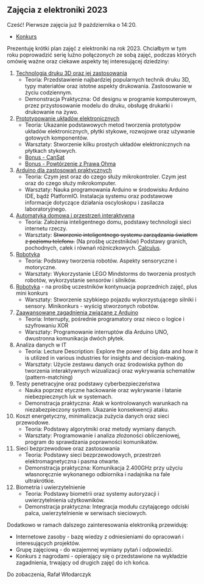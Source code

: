 ## Zajęcia z elektroniki 2023

Cześć!
Pierwsze zajęcia już 9 października o 14:20.

- [Konkurs](./2023/mini-competition.md)

Prezentuję krótki plan zajęć z elektroniki na rok 2023. Chciałbym w tym roku poprowadzić serię luźno połączonych ze sobą zajęć, 
podczas których omówię ważne oraz ciekawe aspekty tej interesującej dziedziny:
1. [Technologia druku 3D oraz jej zastosowania](./2023/1_09.10.2023notes.md)
    - Teoria: Przedstawienie najbardziej popularnych technik druku 3D, typy materiałów oraz istotne aspekty drukowania. Zastosowanie w życiu codziennym.
    - Demonstracja Praktyczna: Od designu w programie komputerowym, przez przystosowanie modelu do druku, obsługę drukarki i drukowanie na żywo.
2. [Prototypowanie układów elektronicznych](./2023/2_16.10.2023notes.md)
    - Teoria: Ukazanie podstawowych metod tworzenia prototypów układów elektronicznych, płytki stykowe, rozwojowe oraz używanie gotowych komponentów.
    - Warsztaty: Stworzenie kilku prostych układów elektronicznych na płytkach stykowych.
    - [Bonus - CanSat](./2023/cansat.md)
    - [Bonus - Powtórzenie z Prawa Ohma](./2022/other/Class%201%20-%2018%20Nov%202022/Ohms_Law_Recap.md)
3. [Arduino dla zastosowań praktycznych](./2023/3_23.10.2023notes.md)
    - Teoria: Czym jest oraz do czego służy mikrokontroler. Czym jest oraz do czego służy mikrokomputer.
    - Warsztaty: Nauka programowania Arduino w środowisku Arduino IDE, bądź PlatformIO. Instalacja systemu oraz podstawowe informacje dotyczące działania oscyloskopu i zasilacza laboratoryjnego.
4. [Automatyka domowa i przestrzeń interaktywna](./2023/4_30.10.2023notes.md)
    - Teoria: Założenia inteligentnego domu, podstawy technologii sieci internetu rzeczy.
    - Warsztaty: ~~Stworzenie inteligentnego systemu zarządzania światłem z poziomu telefonu.~~ (Na prośbę uczestników) Podstawy granich, pochodnych, całek i równań różniczkowych. [Calculus](./2023/calculus-notes.md).
5. [Robotyka](./2023/5_06.11.2023notes.md)
    - Teoria: Podstawy tworzenia robotów. Aspekty sensoryczne i motoryczne.
    - Warsztaty: Wykorzystanie LEGO Mindstorms do tworzenia prostych robotów, wykorzystanie sensorów i silników.
6. [Robotyka](./2023/5_06.11.2023notes.md) - na prośbę uczestników kontynuacja poprzednich zajęć, plus mini konkurs
    - Warsztaty: Stworzenie szybkiego pojazdu wykorzystującego silniki i sensory. Minikonkurs - wyścig stworzonych robotów.
7. [Zaawansowane zagadnienia związane z Arduino](./2023/7_20.11.2023notes.md)
    - Teoria: Interrupty, pośrednie programatory oraz nieco o logice i szyfrowaniu XOR
    - Warsztaty: Programowanie interruptów dla Arduino UNO, dwustronna komunikacja dwóch płytek.
8. Analiza danych w IT
    - Teoria: Lecture Description: Explore the power of big data and how it is utilized in various industries for insights and decision-making.
    - Warsztaty: Użycie zestawu danych oraz środowiska python do tworzenia interaktywnych wizualizacji oraz wykrywania schematów (pattern-matching)
9.  Testy penetracyjne oraz podstawy cyberbezpieczeństwa
    - Nauka poprzez etyczne hackowanie oraz wykrywanie i łatanie niebezpiecznych luk w systemach.
    - Demonstracja praktyczna: Atak w kontrolowanych warunkach na niezabezpieczony system. Ukazanie konsekwencji ataku.
10. Koszt energetyczny, minimalizacja zużycia danych oraz sieci przewodowe.
    - Teoria: Podstawy algorytmiki oraz metody wymiany danych.
    - Warsztaty: Programowanie i analiza złożoności obliczeniowej, program do sprawdzania poprawności komunikatów.
11. Sieci bezprzewodowe oraz zastosowania
    - Teoria: Podstawy sieci bezprzewodowych, przestrzeń elektromagnetyczna i pasma otwarte.
    - Demonstracja praktyczna: Komunikacja 2.400GHz przy użyciu własnoręcznie wykonanego odbiornika i nadajnika na fale ultrakrótkie.
12. Biometria i uwierzytelnienie
    - Teoria: Podstawy biometrii oraz systemy autoryzacji i uwierzytelnienia użytkowników.
    - Demonstracja praktyczna: Integracja modułu czytającego odciski palca, uwierzytelnienie w serwisach sieciowych.

Dodatkowo w ramach dalszego zainteresowania elektroniką przewiduję:
- Internetowe zasoby - bazę wiedzy z odniesieniami do opracowań i interesujących projektów.
- Grupę zajęciową - do wzajemnej wymiany pytań i odpowiedzi.
- Konkurs z nagrodami - opierający się o przedstawione na wykładzie zagadnienia, trwający od drugich zajęć do ich końca.

Do zobaczenia,
Rafał Włodarczyk